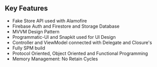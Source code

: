 ## Key Features

* Fake Store API used with Alamofire
* Firebase Auth and Firestore and Storage Database
* MVVM Design Pattern
* Programmatic-UI and Snapkit used for UI Design
* Controller and ViewModel connected with Delegate and Closure's
* Fully SPM build
* Protocol Oriented, Object Oriented and Functional Programming
* Memory Management: No Retain Cycles
